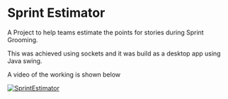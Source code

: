 # Sprint Estimator

A Project to help teams estimate the points for stories during Sprint Grooming.

This was achieved using sockets and it was build as a desktop app using Java swing.

A video of the working is shown below

[![SprintEstimator](https://img.youtube.com/vi/sz8JeMNeuaQ/0.jpg)](https://www.youtube.com/watch?v=sz8JeMNeuaQ)
